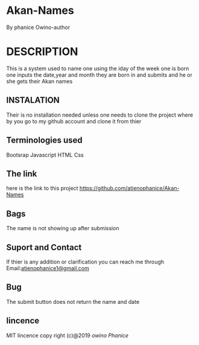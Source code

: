 # Akan-Names
By phanice Owino-author
# DESCRIPTION 
This is a system used to name one using the iday of the week one is born 
one inputs the date,year and month they are born in and submits and he or she gets their Akan names
## INSTALATION
Their is no installation needed unless one needs to clone the project where by you go to my github account and clone it from thier
## Terminologies used
Bootsrap
Javascript
HTML
Css
## The link
here is the link to this project https://github.com/atienophanice/Akan-Names
## Bags
The name is not showing up after submission
## Suport and Contact
If thier is any addition or clarification you can reach me through
Email:atienophanice1@gmail.com
## Bug
The submit button does not return the name and date
## lincence
MIT lincence
copy right (c)@2019 *owino Phanice*
